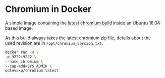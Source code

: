 # Chromium in Docker

A simple image containing the [latest chromium build](https://www.chromium.org/getting-involved/download-chromium) inside an Ubuntu 16.04 based image.

As this build always takes the latest chromium zip file, details about the used revision are in `/opt/chromium_version.txt`.


```sh
docker run -d \
-p 9222:9222 \
--name chromium \
--cap-add=SYS_ADMIN \
odlevakp/chromium:latest
```
